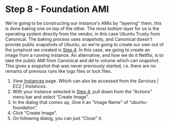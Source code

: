 # Step 8 - Foundation AMI

We're going to be constructing our instance's AMIs by "layering" them, this is done baking one on top of the other.
The most bottom layer for us is the operating system directly from the vendor, in this case Ubuntu Trusty from Canonical.
The baking process uses snapshots, and Canonical doesn't provide public snapshots of Ubuntu, so we're going to create our own out of the jumphost we created in [Step 4](Jumphost.md).
In this case, we going to create an image from a running instance. 
An alternative, and how we do it Netflix, is to take the public AMI from Canonical and _dd_ to volume which can snapshot. 
This gives a snapshot that was never previously started, i.e. there are no remants of previous runs like logs files or lock files.

1. View <a href="https://console.aws.amazon.com/ec2/v2/home?region=us-west-2#Instances:" target="_blank">Instances</a> page. Which can also be accessed from the _Services | EC2 | Instances_.
2. With your instance selected in [Step 4](Jumphost.md), pull down from the "Actions" menu bar and select “Create Image”.
3. In the dialog that comes up, Give it an "Image Name" of “ubuntu-foundation”.
4. Click "Create Image".
5. On following dialog, you can just "Close" it.
